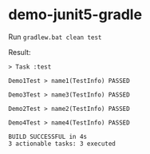 # demo-junit5-gradle

Run `gradlew.bat clean test`

Result:
```
> Task :test

Demo1Test > name1(TestInfo) PASSED

Demo3Test > name3(TestInfo) PASSED

Demo2Test > name2(TestInfo) PASSED

Demo4Test > name4(TestInfo) PASSED

BUILD SUCCESSFUL in 4s
3 actionable tasks: 3 executed

```
